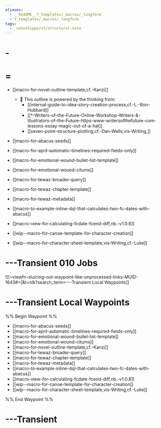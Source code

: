 ```yaml
---
aliases:
  - __README__Y_templates/_macros/_longform
  - Y_templates/_macros/_longform
tags:
  - _noteshippo/v1/structural-note
---
```


# -

# =

* [[macro-for-novel-outline-template,cf.-Kanzi]]
  * 💁 This outline is powered by the thinking from:
    * [[internal-guide-to-idea-story-creation-process,cf.-L.-Ron-Hubbard]] 
    * [[†-Writers-of-the-Future-Online-Workshop-Writers-&-Illustrators-of-the-Future-https-www-writersofthefuture-com-lessons-essay-magic-out-of-a-hat]] 
    * [[seven-point-structure-plotting,cf.-Dan-Wells,vis-Writing,]]
    

* [[macro-for-abacus-seeds]]
* [[macro-for-april-automatic-timelines-required-fields-only]]
* [[macro-for-emotional-wound-bullet-list-template]]
* [[macro-for-emotional-wound-citums]]
* [[macro-for-tewaz-broader-query]]
* [[macro-for-tewaz-chapter-template]]
* [[macro-for-tewaz-metadata]]
* [[macro-to-example-inline-dql-that-calculates-two-fc-dates-with-abacus]]
* [[macro-view-for-calculating-fcdate-fcend-diff,nb.-v1.0.6]]
* [[wip--macro-for-canoe-template-for-character-creation]]
* [[wip--macro-for-character-sheet-template,vis-Writing,cf.-Luke]]


# ---Transient 010 Jobs

![[~viewfn-sluicing-out-waypoint-like-unprocessed-links-MUID-1643#=|&t=nlk?search_term=---Transient Local Waypoints]]

# ---Transient Local Waypoints

%% Begin Waypoint %%
- [[macro-for-abacus-seeds]]
- [[macro-for-april-automatic-timelines-required-fields-only]]
- [[macro-for-emotional-wound-bullet-list-template]]
- [[macro-for-emotional-wound-citums]]
- [[macro-for-novel-outline-template,cf.-Kanzi]]
- [[macro-for-tewaz-broader-query]]
- [[macro-for-tewaz-chapter-template]]
- [[macro-for-tewaz-metadata]]
- [[macro-to-example-inline-dql-that-calculates-two-fc-dates-with-abacus]]
- [[macro-view-for-calculating-fcdate-fcend-diff,nb.-v1.0.8]]
- [[wip--macro-for-canoe-template-for-character-creation]]
- [[wip--macro-for-character-sheet-template,vis-Writing,cf.-Luke]]

%% End Waypoint %%

# ---Transient
